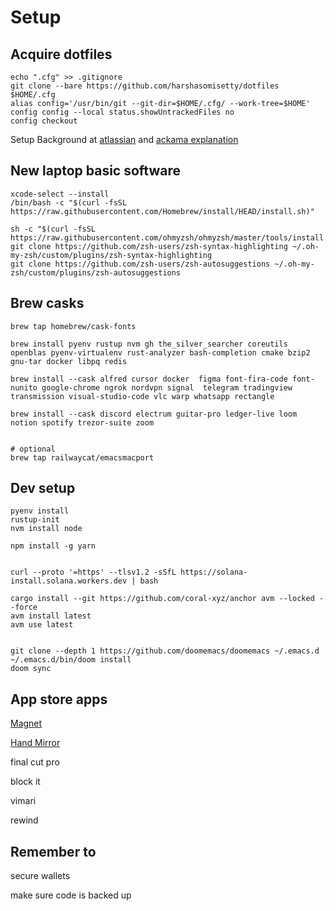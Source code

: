 # Setup
## Acquire dotfiles 

```
echo ".cfg" >> .gitignore
git clone --bare https://github.com/harshasomisetty/dotfiles $HOME/.cfg
alias config='/usr/bin/git --git-dir=$HOME/.cfg/ --work-tree=$HOME'
config config --local status.showUntrackedFiles no
config checkout
```


Setup Background at [atlassian](https://www.atlassian.com/git/tutorials/dotfiles) and [ackama explanation](https://www.ackama.com/what-we-think/the-best-way-to-store-your-dotfiles-a-bare-git-repository-explained/)

## New laptop basic software

```
xcode-select --install
/bin/bash -c "$(curl -fsSL https://raw.githubusercontent.com/Homebrew/install/HEAD/install.sh)"
```


```
sh -c "$(curl -fsSL https://raw.githubusercontent.com/ohmyzsh/ohmyzsh/master/tools/install.sh)"
git clone https://github.com/zsh-users/zsh-syntax-highlighting ~/.oh-my-zsh/custom/plugins/zsh-syntax-highlighting
git clone https://github.com/zsh-users/zsh-autosuggestions ~/.oh-my-zsh/custom/plugins/zsh-autosuggestions
```

## Brew casks
```
brew tap homebrew/cask-fonts

brew install pyenv rustup nvm gh the_silver_searcher coreutils openblas pyenv-virtualenv rust-analyzer bash-completion cmake bzip2 gnu-tar docker libpq redis

brew install --cask alfred cursor docker  figma font-fira-code font-nunito google-chrome ngrok nordvpn signal  telegram tradingview transmission visual-studio-code vlc warp whatsapp rectangle

brew install --cask discord electrum guitar-pro ledger-live loom notion spotify trezor-suite zoom


# optional
brew tap railwaycat/emacsmacport

```

## Dev setup
```
pyenv install 
rustup-init
nvm install node

npm install -g yarn


curl --proto '=https' --tlsv1.2 -sSfL https://solana-install.solana.workers.dev | bash

cargo install --git https://github.com/coral-xyz/anchor avm --locked --force
avm install latest
avm use latest


git clone --depth 1 https://github.com/doomemacs/doomemacs ~/.emacs.d
~/.emacs.d/bin/doom install
doom sync
```

## App store apps
[Magnet](https://apps.apple.com/us/app/magnet/id441258766?mt=12)

[Hand Mirror](https://apps.apple.com/us/app/hand-mirror/id1502839586?mt=12)

final cut pro

block it

vimari

rewind


## Remember to
secure wallets

make sure code is backed up
